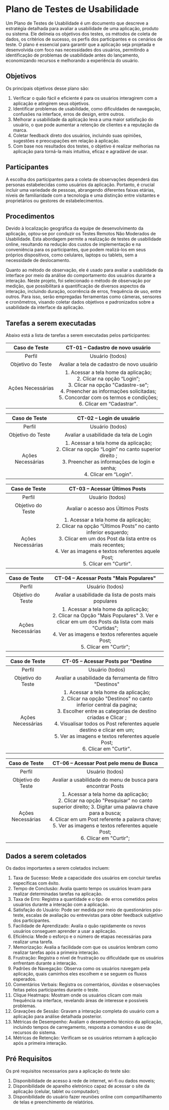 # Plano de Testes de Usabilidade

Um Plano de Testes de Usabilidade é um documento que descreve a estratégia detalhada para avaliar a usabilidade de uma aplicação, produto ou sistema. Ele delineia os objetivos dos testes, os métodos de coleta de dados, os critérios de sucesso, os perfis dos participantes e os cenários de teste. O plano é essencial para garantir que a aplicação seja projetada e desenvolvida com foco nas necessidades dos usuários, permitindo a identificação de problemas de usabilidade antes do lançamento, economizando recursos e melhorando a experiência do usuário.

## Objetivos

 Os principais objetivos desse plano são:

1. Verificar o quão fácil e eficiente é para os usuários interagirem com a aplicação e atingirem seus objetivos.
2. Identificar problemas de usabilidade, como dificuldades de navegação, confusões na interface, erros de design, entre outros.
3. Melhorar a usabilidade da aplicação leva a uma maior satisfação do usuário, o que pode aumentar a retenção de clientes e a reputação da marca.
4. Coletar feedback direto dos usuários, incluindo suas opiniões, sugestões e preocupações em relação à aplicação.
5. Com base nos resultados dos testes, o objetivo é realizar melhorias na aplicação para torná-la mais intuitiva, eficaz e agradável de usar.

## Participantes

A escolha dos participantes para a coleta de observações dependerá das personas estabelecidas como usuários da aplicação. Portanto, é crucial incluir uma variedade de pessoas, abrangendo diferentes faixas etárias, níveis de familiaridade com a tecnologia e uma distinção entre visitantes e proprietários ou gestores de estabelecimentos.

## Procedimentos

Devido à localização geográfica da equipe de desenvolvimento da aplicação, optou-se por conduzir os Testes Remotos Não Moderados de Usabilidade. Esta abordagem permite a realização de testes de usabilidade online, resultando na redução dos custos de implementação e na conveniência para os participantes, que podem realizá-los em seus próprios dispositivos, como celulares, laptops ou tablets, sem a necessidade de deslocamento.

Quanto ao método de observação, ele é usado para avaliar a usabilidade da interface por meio da análise do comportamento dos usuários durante a interação. Neste projeto, foi selecionado o método de observação por medição, que possibilitará a quantificação de diversos aspectos da interação, incluindo duração, ocorrência de erros, frequência de uso, entre outros. Para isso, serão empregadas ferramentas como câmeras, sensores e cronômetros, visando coletar dados objetivos e padronizados sobre a usabilidade da interface da aplicação.

## Tarefas a serem executadas

Abaixo está a lista de tarefas a serem executadas pelos participantes:

| **Caso de Teste** 	| **CT-01 – Cadastro de novo usuário** 	|
|:---:	|:---:	|
|	Perfil 	| Usuário (todos) |
| Objetivo do Teste 	| Avaliar a tela de cadastro de novo usuário |
| Ações Necessárias 	| 1. Acessar a tela home da aplicação; <br> 2. Clicar na opção “Login”; <br> 3. Clicar na opção "Cadastre-se"; <br> 4. Preencher as informações solicitadas; <br> 5. Concordar com os termos e condições; <br> 6. Clicar em “Cadastrar". |

| **Caso de Teste** 	| **CT-02 – Login de usuário** 	|
|:---:	|:---:	|
|	Perfil 	| Usuário (todos) |
| Objetivo do Teste 	| Avaliar a usabilidade da tela de Login |
| Ações Necessárias 	| 1. Acessar a tela home da aplicação; <br> 2. Clicar na opção “Login” no canto superior direito ; <br> 3. Preencher as informações de login e senha; <br> 4. Clicar em “Login". |

| **Caso de Teste** 	| **CT-03 – Acessar Últimos Posts** 	|
|:---:	|:---:	|
|	Perfil 	| Usuário (todos) |
| Objetivo do Teste 	| Avaliar o acesso aos Últimos Posts |
| Ações Necessárias 	| 1. Acessar a tela home da aplicação; <br> 2. Clicar na opção “Últimos Posts” no canto inferior esquerdo; <br> 3. Clicar em um dos Post da lista entre os mais recentes; <br> 4. Ver as imagens e textos referentes aquele Post; <br> 5. Clicar em "Curtir". |

| **Caso de Teste** 	| **CT-04 – Acessar Posts "Mais Populares"** 	|
|:---:	|:---:	|
|	Perfil 	| Usuário (todos) |
| Objetivo do Teste 	| Avaliar a usabilidade da lista de posts mais populares |
| Ações Necessárias 	| 1. Acessar a tela home da aplicação; <br> 2. Clicar na Opção "Mais Populares" 3. Ver e clicar em um dos Posts da lista com mais "Curtidas"; <br> 4. Ver as imagens e textos referentes aquele Post; <br> 5. Clicar em "Curtir"; |

| **Caso de Teste** 	| **CT-05 – Acessar Posts por "Destino** 	|
|:---:	|:---:	|
|	Perfil 	| Usuário (todos) |
| Objetivo do Teste 	| Avaliar a usabilidade da ferramenta de filtro "Destinos" |
| Ações Necessárias 	| 1. Acessar a tela home da aplicação; <br> 2. Clicar na opção "Destinos" no canto inferior central da pagina; <br> 3. Escolher entre as categorias de destino criadas e Clicar ; <br> 4. Visualisar todos os Post referentes aquele destino e clicar em um; <br> 5. Ver as imagens e textos referentes aquele Post; <br> 6. Clicar em "Curtir". |

| **Caso de Teste** 	| **CT-06 – Acessar Post pelo menu de Busca** 	|
|:---:	|:---:	|
|	Perfil 	| Usuário (todos) |
| Objetivo do Teste 	| Avaliar a usabilidade do menu de busca para encontrar Posts |
| Ações Necessárias 	| 1. Acessar a tela home da aplicação; <br> 2. Clicar na opção "Pesquisar" no canto superior direito; 3. Digitar uma palavra chave para a busca; <br> 4. Clicar em um Post referente a palavra chave; <br> 5. Ver as imagens e textos referentes aquele Post; <br> 6. Clicar em "Curtir"; |

## Dados a serem coletados

Os dados importantes a serem coletados incluem:

1. Taxa de Sucesso: Mede a capacidade dos usuários em concluir tarefas específicas com êxito.
2. Tempo de Conclusão: Avalia quanto tempo os usuários levam para realizar determinadas tarefas na aplicação.
3. Taxa de Erro: Registra a quantidade e o tipo de erros cometidos pelos usuários durante a interação com a aplicação.
4. Satisfação do Usuário: Pode ser medida por meio de questionários pós-teste, escalas de avaliação ou entrevistas para obter feedback subjetivo dos participantes.
5. Facilidade de Aprendizado: Avalia o quão rapidamente os novos usuários conseguem aprender a usar a aplicação.
6. Eficiência: Mede o esforço e o número de etapas necessárias para realizar uma tarefa.
7. Memorização: Avalia a facilidade com que os usuários lembram como realizar tarefas após a primeira interação.
8. Frustração: Registra o nível de frustração ou dificuldade que os usuários enfrentam durante a interação.
9. Padrões de Navegação: Observa como os usuários navegam pela aplicação, quais caminhos eles escolhem e se seguem os fluxos esperados.
10. Comentários Verbais: Registra os comentários, dúvidas e observações feitas pelos participantes durante o teste.
11. Clique Heatmaps: Mostram onde os usuários clicam com mais frequência na interface, revelando áreas de interesse e possíveis problemas.
12. Gravações de Sessão: Gravam a interação completa do usuário com a aplicação para análise detalhada posterior.
13. Métricas de Desempenho: Avaliam o desempenho técnico da aplicação, incluindo tempos de carregamento, resposta a comandos e uso de recursos do sistema.
14. Métricas de Retenção: Verificam se os usuários retornam à aplicação após a primeira interação.

## Pré Requisitos

Os pré requisitos necessarios para a aplicação do teste são:
1. Disponibilidade de acesso à rede de internet, wi-fi ou dados moveis;
2. Disponibilidade de aparelho eletrónico capaz de acessar o site da aplicação (celular, tablet ou computador);
3. Disponibilidade do usuário fazer reuniões online com compartilhamento de telas e preenchimento de relatórios.
